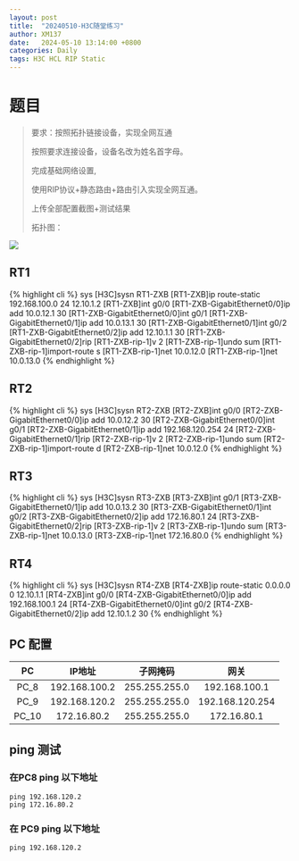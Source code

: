 ```yaml
---
layout: post
title:  "20240510-H3C随堂练习"
author: XM137
date:   2024-05-10 13:14:00 +0800
categories: Daily
tags: H3C HCL RIP Static
---
```


# 题目
> 要求：按照拓扑链接设备，实现全网互通
> 
> 按照要求连接设备，设备名改为姓名首字母。
> 
> 完成基础网络设置,
> 
> 使用RIP协议+静态路由+路由引入实现全网互通。
> 
> 上传全部配置截图+测试结果
> 
> 拓扑图：

![](https://p.ananas.chaoxing.com/star3/origin/543f664375b2868c07855ec0601f83b3.png)

## RT1
{% highlight cli %}
<H3C>sys
[H3C]sysn RT1-ZXB
[RT1-ZXB]ip route-static 192.168.100.0 24 12.10.1.2
[RT1-ZXB]int g0/0
[RT1-ZXB-GigabitEthernet0/0]ip add 10.0.12.1 30
[RT1-ZXB-GigabitEthernet0/0]int g0/1
[RT1-ZXB-GigabitEthernet0/1]ip add 10.0.13.1 30
[RT1-ZXB-GigabitEthernet0/1]int g0/2
[RT1-ZXB-GigabitEthernet0/2]ip add 12.10.1.1 30
[RT1-ZXB-GigabitEthernet0/2]rip
[RT1-ZXB-rip-1]v 2
[RT1-ZXB-rip-1]undo sum
[RT1-ZXB-rip-1]import-route s
[RT1-ZXB-rip-1]net 10.0.12.0
[RT1-ZXB-rip-1]net 10.0.13.0
{% endhighlight %}

## RT2
{% highlight cli %}
<H3C>sys
[H3C]sysn RT2-ZXB
[RT2-ZXB]int g0/0
[RT2-ZXB-GigabitEthernet0/0]ip add 10.0.12.2 30
[RT2-ZXB-GigabitEthernet0/0]int g0/1
[RT2-ZXB-GigabitEthernet0/1]ip add 192.168.120.254 24
[RT2-ZXB-GigabitEthernet0/1]rip
[RT2-ZXB-rip-1]v 2
[RT2-ZXB-rip-1]undo sum
[RT2-ZXB-rip-1]import-route d
[RT2-ZXB-rip-1]net 10.0.12.0
{% endhighlight %}

## RT3
{% highlight cli %}
<H3C>sys
[H3C]sysn RT3-ZXB
[RT3-ZXB]int g0/1
[RT3-ZXB-GigabitEthernet0/1]ip add 10.0.13.2 30
[RT3-ZXB-GigabitEthernet0/1]int g0/2
[RT3-ZXB-GigabitEthernet0/2]ip add 172.16.80.1 24
[RT3-ZXB-GigabitEthernet0/2]rip
[RT3-ZXB-rip-1]v 2
[RT3-ZXB-rip-1]undo sum
[RT3-ZXB-rip-1]net 10.0.13.0
[RT3-ZXB-rip-1]net 172.16.80.0
{% endhighlight %}

## RT4
{% highlight cli %}
<H3C>sys
[H3C]sysn RT4-ZXB
[RT4-ZXB]ip route-static 0.0.0.0 0 12.10.1.1
[RT4-ZXB]int g0/0
[RT4-ZXB-GigabitEthernet0/0]ip add 192.168.100.1 24
[RT4-ZXB-GigabitEthernet0/0]int g0/2
[RT4-ZXB-GigabitEthernet0/2]ip add 12.10.1.2 30
{% endhighlight %}



## PC 配置

|     PC      |     IP地址     |      子网掩码      |        网关       |     
|   :----:    |     :----:     |       :----:      |       :----:      |
|    PC_8     |  192.168.100.2 |   255.255.255.0   |   192.168.100.1   |
|    PC_9     |  192.168.120.2 |   255.255.255.0   |  192.168.120.254  |   
|    PC_10    |   172.16.80.2  |   255.255.255.0   |    172.16.80.1    |   

## ping 测试
### 在PC8 ping 以下地址
```CLI
ping 192.168.120.2
ping 172.16.80.2
```

### 在 PC9 ping 以下地址
```CLI
ping 192.168.120.2
```